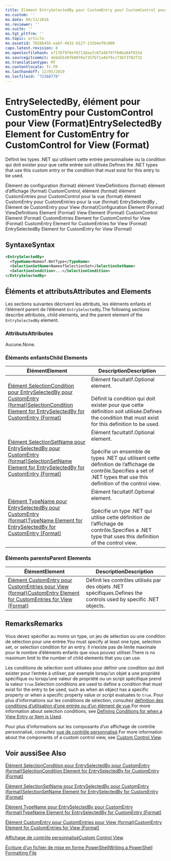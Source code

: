 ```yaml
---
title: Élément EntrySelectedBy pour CustomEntry pour CustomControl pour View (format) | Microsoft Docs
ms.custom: ''
ms.date: 09/13/2016
ms.reviewer: ''
ms.suite: ''
ms.tgt_pltfrm: ''
ms.topic: article
ms.assetid: 7828b45b-eabf-4432-b127-131b4ef0c800
caps.latest.revision: 8
ms.openlocfilehash: e7176f9f6ef67116ea7c07a46797fb0ba84f915d
ms.sourcegitcommit: debd2b38fb8070a7357bf1a4bf9cc736f3702f31
ms.translationtype: MT
ms.contentlocale: fr-FR
ms.lasthandoff: 12/05/2019
ms.locfileid: "72368778"
---
```

# <a name="entryselectedby-element-for-customentry-for-customcontrol-for-view-format"></a><span data-ttu-id="36f09-102">EntrySelectedBy, élément pour CustomEntry pour CustomControl pour View (Format)</span><span class="sxs-lookup"><span data-stu-id="36f09-102">EntrySelectedBy Element for CustomEntry for CustomControl for View (Format)</span></span>

<span data-ttu-id="36f09-103">Définit les types .NET qui utilisent cette entrée personnalisée ou la condition qui doit exister pour que cette entrée soit utilisée.</span><span class="sxs-lookup"><span data-stu-id="36f09-103">Defines the .NET types that use this custom entry or the condition that must exist for this entry to be used.</span></span>

<span data-ttu-id="36f09-104">Élément de configuration (format) élément ViewDefinitions (format) élément d’affichage (format) CustomControl, élément (format) élément CustomEntries pour CustomControl pour la vue (format) élément CustomEntry pour CustomEntries pour la vue (format) EntrySelectedBy , Élément de CustomEntry pour View (format)</span><span class="sxs-lookup"><span data-stu-id="36f09-104">Configuration Element (Format) ViewDefinitions Element (Format) View Element (Format) CustomControl Element (Format) CustomEntries Element for CustomControl for View (Format) CustomEntry Element for CustomEntries for View (Format) EntrySelectedBy Element for CustomEntry for View (Format)</span></span>

## <a name="syntax"></a><span data-ttu-id="36f09-105">Syntaxe</span><span class="sxs-lookup"><span data-stu-id="36f09-105">Syntax</span></span>

```xml
<EntrySelectedBy>
  <TypeName>Nameof.NetType</TypeName>
  <SelectionSetName>NameofSelectionSet</SelectionSetName>
  <SelectionCondition>...</SelectionCondition>
</EntrySelectedBy>
```

## <a name="attributes-and-elements"></a><span data-ttu-id="36f09-106">Éléments et attributs</span><span class="sxs-lookup"><span data-stu-id="36f09-106">Attributes and Elements</span></span>

<span data-ttu-id="36f09-107">Les sections suivantes décrivent les attributs, les éléments enfants et l’élément parent de l’élément `EntrySelectedBy`.</span><span class="sxs-lookup"><span data-stu-id="36f09-107">The following sections describe attributes, child elements, and the parent element of the `EntrySelectedBy` element.</span></span>

### <a name="attributes"></a><span data-ttu-id="36f09-108">Attributs</span><span class="sxs-lookup"><span data-stu-id="36f09-108">Attributes</span></span>

<span data-ttu-id="36f09-109">Aucune.</span><span class="sxs-lookup"><span data-stu-id="36f09-109">None.</span></span>

### <a name="child-elements"></a><span data-ttu-id="36f09-110">Éléments enfants</span><span class="sxs-lookup"><span data-stu-id="36f09-110">Child Elements</span></span>

|<span data-ttu-id="36f09-111">Élément</span><span class="sxs-lookup"><span data-stu-id="36f09-111">Element</span></span>|<span data-ttu-id="36f09-112">Description</span><span class="sxs-lookup"><span data-stu-id="36f09-112">Description</span></span>|
|-------------|-----------------|
|[<span data-ttu-id="36f09-113">Élément SelectionCondition pour EntrySelectedBy pour CustomEntry (format)</span><span class="sxs-lookup"><span data-stu-id="36f09-113">SelectionCondition Element for EntrySelectedBy for CustomEntry (Format)</span></span>](./selectioncondition-element-for-entryselectedby-for-customcontrol-format.md)|<span data-ttu-id="36f09-114">Élément facultatif.</span><span class="sxs-lookup"><span data-stu-id="36f09-114">Optional element.</span></span><br /><br /> <span data-ttu-id="36f09-115">Définit la condition qui doit exister pour que cette définition soit utilisée.</span><span class="sxs-lookup"><span data-stu-id="36f09-115">Defines the condition that must exist for this definition to be used.</span></span>|
|[<span data-ttu-id="36f09-116">Élément SelectionSetName pour EntrySelectedBy pour CustomEntry (format)</span><span class="sxs-lookup"><span data-stu-id="36f09-116">SelectionSetName Element for EntrySelectedBy for CustomEntry (Format)</span></span>](./selectionsetname-element-for-entryselectedby-for-customcontrol-for-view-format.md)|<span data-ttu-id="36f09-117">Élément facultatif.</span><span class="sxs-lookup"><span data-stu-id="36f09-117">Optional element.</span></span><br /><br /> <span data-ttu-id="36f09-118">Spécifie un ensemble de types .NET qui utilisent cette définition de l’affichage de contrôle.</span><span class="sxs-lookup"><span data-stu-id="36f09-118">Specifies a set of .NET types that use this definition of the control view.</span></span>|
|[<span data-ttu-id="36f09-119">Élément TypeName pour EntrySelectedBy pour CustomEntry (format)</span><span class="sxs-lookup"><span data-stu-id="36f09-119">TypeName Element for EntrySelectedBy for CustomEntry (Format)</span></span>](./typename-element-for-selectioncondition-for-customcontrol-for-view-format.md)|<span data-ttu-id="36f09-120">Élément facultatif.</span><span class="sxs-lookup"><span data-stu-id="36f09-120">Optional element.</span></span><br /><br /> <span data-ttu-id="36f09-121">Spécifie un type .NET qui utilise cette définition de l’affichage de contrôle.</span><span class="sxs-lookup"><span data-stu-id="36f09-121">Specifies a .NET type that uses this definition of the control view.</span></span>|

### <a name="parent-elements"></a><span data-ttu-id="36f09-122">Éléments parents</span><span class="sxs-lookup"><span data-stu-id="36f09-122">Parent Elements</span></span>

|<span data-ttu-id="36f09-123">Élément</span><span class="sxs-lookup"><span data-stu-id="36f09-123">Element</span></span>|<span data-ttu-id="36f09-124">Description</span><span class="sxs-lookup"><span data-stu-id="36f09-124">Description</span></span>|
|-------------|-----------------|
|[<span data-ttu-id="36f09-125">Élément CustomEntry pour CustomEntries pour View (format)</span><span class="sxs-lookup"><span data-stu-id="36f09-125">CustomEntry Element for CustomEntries for View (Format)</span></span>](./customentry-element-for-customentries-for-customcontrol-for-view-format.md)|<span data-ttu-id="36f09-126">Définit les contrôles utilisés par des objets .NET spécifiques.</span><span class="sxs-lookup"><span data-stu-id="36f09-126">Defines the controls used by specific .NET objects.</span></span>|

## <a name="remarks"></a><span data-ttu-id="36f09-127">Remarks</span><span class="sxs-lookup"><span data-stu-id="36f09-127">Remarks</span></span>

<span data-ttu-id="36f09-128">Vous devez spécifier au moins un type, un jeu de sélection ou une condition de sélection pour une entrée.</span><span class="sxs-lookup"><span data-stu-id="36f09-128">You must specify at least one type, selection set, or selection condition for an entry.</span></span> <span data-ttu-id="36f09-129">Il n’existe pas de limite maximale pour le nombre d’éléments enfants que vous pouvez utiliser.</span><span class="sxs-lookup"><span data-stu-id="36f09-129">There is no maximum limit to the number of child elements that you can use.</span></span>

<span data-ttu-id="36f09-130">Les conditions de sélection sont utilisées pour définir une condition qui doit exister pour l’entrée à utiliser, par exemple lorsqu’un objet a une propriété spécifique ou lorsqu’une valeur de propriété ou un script spécifique prend la valeur `true`.</span><span class="sxs-lookup"><span data-stu-id="36f09-130">Selection conditions are used to define a condition that must exist for the entry to be used, such as when an object has a specific property or when a specific property value or script evaluates to `true`.</span></span> <span data-ttu-id="36f09-131">Pour plus d’informations sur les conditions de sélection, consultez [définition des conditions d’utilisation d’une entrée ou d’un élément de vue](./defining-conditions-for-displaying-data.md).</span><span class="sxs-lookup"><span data-stu-id="36f09-131">For more information about selection conditions, see [Defining Conditions for when a View Entry or Item is Used](./defining-conditions-for-displaying-data.md).</span></span>

<span data-ttu-id="36f09-132">Pour plus d’informations sur les composants d’un affichage de contrôle personnalisé, consultez [vue de contrôle personnalisé](./creating-custom-controls.md).</span><span class="sxs-lookup"><span data-stu-id="36f09-132">For more information about the components of a custom control view, see [Custom Control View](./creating-custom-controls.md).</span></span>

## <a name="see-also"></a><span data-ttu-id="36f09-133">Voir aussi</span><span class="sxs-lookup"><span data-stu-id="36f09-133">See Also</span></span>

[<span data-ttu-id="36f09-134">Élément SelectionCondition pour EntrySelectedBy pour CustomEntry (format)</span><span class="sxs-lookup"><span data-stu-id="36f09-134">SelectionCondition Element for EntrySelectedBy for CustomEntry (Format)</span></span>](./selectioncondition-element-for-entryselectedby-for-customcontrol-format.md)

[<span data-ttu-id="36f09-135">Élément SelectionSetName pour EntrySelectedBy pour CustomEntry (format)</span><span class="sxs-lookup"><span data-stu-id="36f09-135">SelectionSetName Element for EntrySelectedBy for CustomEntry (Format)</span></span>](./selectionsetname-element-for-entryselectedby-for-customcontrol-for-view-format.md)

[<span data-ttu-id="36f09-136">Élément TypeName pour EntrySelectedBy pour CustomEntry (format)</span><span class="sxs-lookup"><span data-stu-id="36f09-136">TypeName Element for EntrySelectedBy for CustomEntry (Format)</span></span>](./typename-element-for-selectioncondition-for-customcontrol-for-view-format.md)

[<span data-ttu-id="36f09-137">Élément CustomEntry pour CustomEntries pour View (format)</span><span class="sxs-lookup"><span data-stu-id="36f09-137">CustomEntry Element for CustomEntries for View (Format)</span></span>](./customentry-element-for-customentries-for-customcontrol-for-view-format.md)

[<span data-ttu-id="36f09-138">Affichage de contrôle personnalisé</span><span class="sxs-lookup"><span data-stu-id="36f09-138">Custom Control View</span></span>](./creating-custom-controls.md)

[<span data-ttu-id="36f09-139">Écriture d’un fichier de mise en forme PowerShell</span><span class="sxs-lookup"><span data-stu-id="36f09-139">Writing a PowerShell Formatting File</span></span>](./writing-a-powershell-formatting-file.md)
